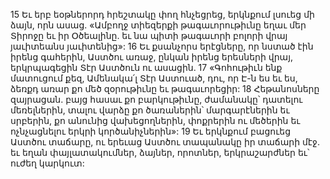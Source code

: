 15 Եւ երբ եօթներորդ հրեշտակը փող հնչեցրեց, երկնքում լսուեց մի ձայն, որն ասաց. «Ամբողջ տիեզերքի թագաւորութիւնը եղաւ մեր Տիրոջը եւ իր Օծեալինը. եւ նա պիտի թագաւորի բոլորի վրայ յաւիտեանս յաւիտենից»: 16 Եւ քսանչորս երէցները, որ նստած էին իրենց գահերին, Աստծու առաջ, ընկան իրենց երեսների վրայ, երկրպագեցին Տէր Աստծուն ու ասացին. 17 «Գոհութիւն ենք մատուցում քեզ, Ամենակա՛լ Տէր Աստուած, դու, որ Է-ն ես եւ ես, ձեռքդ առար քո մեծ զօրութիւնը եւ թագաւորեցիր: 18 Հեթանոսները զայրացան. բայց հասաւ քո բարկութիւնը, ժամանակը՝ դատելու մեռելներին, տալու վարձը քո ծառաներին՝ մարգարէներին եւ սրբերին, քո անունից վախեցողներին, փոքրերին ու մեծերին եւ ոչնչացնելու երկրի կործանիչներին»:
19 Եւ երկնքում բացուեց Աստծու տաճարը, ու երեւաց Աստծու տապանակը իր տաճարի մէջ. եւ եղան փայլատակումներ, ձայներ, որոտներ, երկրաշարժներ եւ՝ ուժեղ կարկուտ:
